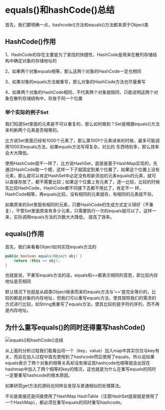 # equals()和hashCode()总结

首先，我们要明确一点，hashcode()方法和equals()方法都来源于Object类

## HashCode()作用

1、HashCode的存在主要是为了查找的快捷性，HashCode是用来在散列存储结构中确定对象的存储地址的 

2、如果两个对象equals相等，那么这两个对象的HashCode一定也相同 

3、如果对象的equals方法被重写，那么对象的HashCode方法也尽量重写 

4、如果两个对象的HashCode相同，不代表两个对象就相同，只能说明这两个对象在散列存储结构中，存放于同一个位置 

### 举个实际的例子Set

我们知道Set里面的元素是不可以重复的，那么如何做到？Set是根据equals()方法来判断两个元素是否相等的。

比方说Set里面已经有1000个元素了，那么第1001个元素进来的时候，最多可能调用1000次equals方法，如果equals方法写得复杂，对比的 东西特别多，那么效率会大大降低。

使用HashCode就不一样了，比方说HashSet，底层是基于HashMap实现的，先通过HashCode取一个模，这样一下子就固定到某个位置了，如果这个位置上没有元素，那么就可以肯定HashSet中必定没有和新添加的元素equals的元素，就可以直接存放了，都不需要比较；如果这个位置上有元素了，逐一比较，比较的时候先比较HashCode，HashCode都不同接下去都不用比了，肯定不一 样，HashCode相等，再equals比较，没有相同的元素就存，有相同的元素就不存。

如果原来的Set里面有相同的元素，只要HashCode的生成方式定义得好（不重复），不管Set里面原来有多少元素，只需要执行一次的equals就可以了。这样一来，实际调用equals方法的次数大大降低， 提高了效率。

## equals()作用

首先，我们来看看Object如何实现equals方法的
```java
public boolean equals(Object obj) {   
    return (this == obj);     
}  
```

也就是说，不重写equals方法的话，equals和==都表示相同的意思，即比较内存地址是否相同

默认情况下也就是从超类Object继承而来的equals方法与‘==’是完全等价的，比较的都是对象的内存地址，但我们可以重写equals方法，使其按照我们的需求的方式进行比较，如String类重写了equals方法，使其比较的是字符的序列，而不再是内存地址。


## 为什么重写equals()的同时还得重写hashCode()

![equals()和hashCode()总结](http://www.bcoder.top/img/interview/43.jpg)


从上面的分析过程我们能看出将一个（key，value）加入map中其实仅仅与key有关，而且在加入过程中首先使用到了hashcode然后使用了equals，所以说如果equals表示了两个对象的相等关系却没有保证其hashcode也相等就会出现在hashmap中加入了两个相等的key的情况，这也就是为什么在重写equals的同时一定要重写hashcode的根本原因。

如果研究get方法的源码也同样会发现与普通相似的处理算法。

不论是直接还是间接使用了HashMap HashTable（注意HashSet底层就是使用了一个HashMap），都必须在重写equals的同时重写hashcode。




